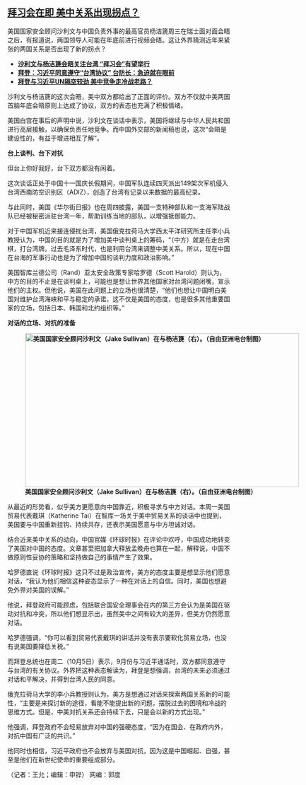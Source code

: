 <!--1633637220000-->
[拜习会在即  美中关系出现拐点？](https://www.rfa.org/mandarin/yataibaodao/junshiwaijiao/wy-10072021141259.html)
------

<p>美国国家安全顾问沙利文与中国负责外事的最高官员杨洁篪周三在瑞士面对面会晤之后，有报道说，两国领导人可能在年底前进行视频会晤。这让外界猜测近年来紧张的两国关系是否出现了新的拐点？</p><ul><li><strong><a href="https://www.rfa.org/mandarin/yataibaodao/gangtai/xx-10062021150508.html">沙利文与杨洁篪会晤关注台湾 “拜习会”有望举行</a></strong></li><li><strong><a href="https://www.rfa.org/mandarin/yataibaodao/gangtai/hx1006a-10062021062250.html">拜登：习近平同意遵守“台湾协议” 台防长：急迫就在眼前</a></strong></li><li><a href="https://www.rfa.org/mandarin/yataibaodao/junshiwaijiao/rc-09202021100039.html"><strong>拜登与习近平UN隔空较劲 美中竞争走冷战老路？</strong></a></li></ul><p>沙利文与杨洁篪的这次会晤，美中双方都给出了正面的评价。双方不仅就中美两国首脑年底会晤原则上达成了协议，双方的表态也充满了积极情绪。</p><p>美国白宫在事后的声明中说，沙利文在谈话中表示，美国将继续与中华人民共和国进行高层接触，以确保负责任地竞争。而中国外交部的新闻稿也说，这次“会晤是建设性的，有益于增进相互了解”。</p><p><strong>台上谈判、台下对抗</strong></p><p>但台上你好我好，台下双方都没有闲着。</p><p>这次谈话正处于中国十一国庆长假期间，中国军队连续四天派出149架次军机侵入台湾西南防空识别区（ADIZ），创造了台湾有记录以来数据的最高纪录。</p><p>与此同时，美国《华尔街日报》也在周四披露，美国一支特种部队和一支海军陆战队已经被秘密派驻台湾一年，帮助训练当地的部队，以增强抵御能力。</p><p>对于中国军机近来接连侵扰台湾，美国俄克拉荷马大学西太平洋研究所主任李小兵教授认为，中国的目的就是为了增加美中谈判桌上的筹码，“（中方）就是在走台湾棋，打台湾牌。过去毛泽东时代，也是利用台湾来调整中美关系。所以，现在中国在台海的军事行动也是为了增加中国的谈判力度和政治影响。”</p><p>美国智库兰德公司（Rand）亚太安全政策专家哈罗德（Scott Harold）则认为，中方的目的不止是在谈判桌上，可能也是想让世界其他国家对台湾问题闭嘴，宣示他们的主权。但他说，美国在此问题上的立场也很清楚，“他们也想让中国明白美国对维护台湾海峡和平与稳定的承诺，这不仅是美国的态度，也是很多其他重要国家的立场，包括日本、韩国和北约组织等。”</p><p><strong>对话的立场、对抗的准备</strong></p><p><strong><figure class="image-richtext image-inline captioned" style="width:620px;"><img alt="美国国家安全顾问沙利文（Jake Sullivan）在与杨洁篪（右）。（自由亚洲电台制图）" height="348" src="https://www.rfa.org/mandarin/yataibaodao/junshiwaijiao/wy-10072021141259.html/ad9a076f-e7aa-450f-b4c1-757662ea4767.jpeg/@@images/8d328c4c-f134-4617-aae1-76991b0dcc17.jpeg" title="2" width="620"/><figcaption class="image-caption">美国国家安全顾问沙利文（Jake Sullivan）在与杨洁篪（右）。（自由亚洲电台制图）</figcaption><small></small></figure></strong></p><p>从最近的形势看，似乎美方更愿意向中国靠近，积极寻求与中方对话。本周一美国贸易代表戴琪（Katherine Tai）在智库一场关于美中贸易关系的谈话中也提到，美国要与中国重新挂钩、持续共存，还表示美国愿意与中方坦诚对话。</p><p>结合近来美中关系的动向，中国官媒《环球时报》在评论中欢呼，中国成功地转变了美国对中国的态度。文章甚至把加拿大释放孟晚舟也算在一起，解释说，中国不做原则性妥协的策略和坚持做自己的事情产生了效果。</p><p>哈罗德直说《环球时报》这只不过是政治宣传，美方的态度主要是想显示他们愿意对话，“我认为他们相信这种姿态显示了一种在对话上的自信。同时，美国也想避免外界对美国的误解。”</p><p>他说，拜登政府可能顾虑，包括联合国安全理事会在内的第三方会认为是美国在驱动对抗和冲突，所以他们想显示出，虽然美中之间有较大的差异，但美方仍然愿意对话。</p><p>哈罗德强调，“你可以看到贸易代表戴琪的讲话并没有表示要软化贸易立场，也没有说美国要降低关税。”</p><p>而拜登总统也在周二（10月5日）表示，9月份与习近平通话时，双方都同意遵守与台湾的有关协议。外界把这种表态解读为，拜登是想强调，台湾的未来必须通过对话和平解决，并得到台湾人民的同意。</p><p>俄克拉荷马大学的李小兵教授则认为，美方是想通过对话来探索两国关系新的可能性，“主要是来探讨新的途径，看能不能提出新的问题，摆脱过去的困境和冷战的思维方式。但是，中美对抗关系还会持续下去，只是会以新的方式出现。”</p><p>他强调，拜登政府不会轻易放弃对中国的强硬态度，“因为在国会、在政府内外，对抗中国有广泛的共识。”</p><p>他同时也相信，习近平政府也不会放弃与美国对抗，因为这是中国崛起、自强，甚至是他们在新世纪使命的重要组成部分。</p><p>（记者：王允；编辑：申铧） 网编：郭度</p><p></p>
